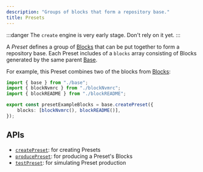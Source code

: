 ```yaml
---
description: "Groups of blocks that form a repository base."
title: Presets
---
```


:::danger
The `create` engine is very early stage.
Don't rely on it yet.
:::

A _Preset_ defines a group of [Blocks](./blocks) that can be put together to form a repository base.
Each Preset includes of a `blocks` array consisting of Blocks generated by the same parent [Base](./bases).

For example, this Preset combines two of the blocks from [Blocks](./blocks):

```ts
import { base } from "./base";
import { blockNvmrc } from "./blockNvmrc";
import { blockREADME } from "./blockREADME";

export const presetExampleBlocks = base.createPreset({
	blocks: [blockNvmrc(), blockREADME()],
});
```

## APIs

- [`createPreset`](../apis/creators#createpreset): for creating Presets
- [`producePreset`](../apis/producers#producepreset): for producing a Preset's Blocks
- [`testPreset`](../apis/testers#testpreset): for simulating Preset production
